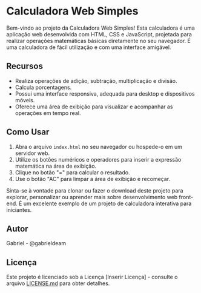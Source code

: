 # Calculadora Web Simples

Bem-vindo ao projeto da Calculadora Web Simples! Esta calculadora é uma aplicação web desenvolvida com HTML, CSS e JavaScript, projetada para realizar operações matemáticas básicas diretamente no seu navegador. É uma calculadora de fácil utilização e com uma interface amigável.

## Recursos

- Realiza operações de adição, subtração, multiplicação e divisão.
- Calcula porcentagens.
- Possui uma interface responsiva, adequada para desktop e dispositivos móveis.
- Oferece uma área de exibição para visualizar e acompanhar as operações em tempo real.

## Como Usar

1. Abra o arquivo `index.html` no seu navegador ou hospede-o em um servidor web.
2. Utilize os botões numéricos e operadores para inserir a expressão matemática na área de exibição.
3. Clique no botão "=" para calcular o resultado.
4. Use o botão "AC" para limpar a área de exibição e recomeçar.

Sinta-se à vontade para clonar ou fazer o download deste projeto para explorar, personalizar ou aprender mais sobre desenvolvimento web front-end. É um excelente exemplo de um projeto de calculadora interativa para iniciantes.

## Autor

Gabriel - @gabrieldeam

## Licença

Este projeto é licenciado sob a Licença [Inserir Licença] - consulte o arquivo [LICENSE.md](LICENSE.md) para obter detalhes.


